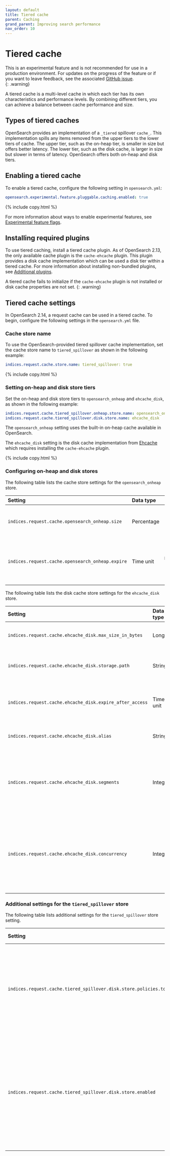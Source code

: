 ```yaml
---
layout: default
title: Tiered cache
parent: Caching
grand_parent: Improving search performance
nav_order: 10
---
```


# Tiered cache

This is an experimental feature and is not recommended for use in a production environment. For updates on the progress of the feature or if you want to leave feedback, see the associated [GitHub issue](https://github.com/opensearch-project/OpenSearch/issues/10024).    
{: .warning}

A tiered cache is a multi-level cache in which each tier has its own characteristics and performance levels. By combining different tiers, you can achieve a balance between cache performance and size.

## Types of tiered caches

OpenSearch provides an implementation of a `_tiered` spillover `cache_`. This implementation spills any items removed from the upper tiers to the lower tiers of cache. The upper tier, such as the on-heap tier, is smaller in size but offers better latency. The lower tier, such as the disk cache, is larger in size but slower in terms of latency. OpenSearch offers both on-heap and disk tiers. 

## Enabling a tiered cache

To enable a tiered cache, configure the following setting in `opensearch.yml`:

```yaml
opensearch.experimental.feature.pluggable.caching.enabled: true
```
{% include copy.html %}

For more information about ways to enable experimental features, see [Experimental feature flags]({{site.url}}{{site.baseurl}}/install-and-configure/configuring-opensearch/experimental/).

## Installing required plugins

To use tiered caching, install a tiered cache plugin. As of OpenSearch 2.13, the only available cache plugin is the `cache-ehcache` plugin. This plugin provides a disk cache implementation which can be used a disk tier within a tiered cache. For more information about installing non-bundled plugins, see [Additional plugins]({{site.url}}{{site.baseurl}}/install-and-configure/plugins/#additional-plugins).

A tiered cache fails to initialize if the `cache-ehcache` plugin is not installed or disk cache properties are not set. 
{: .warning}

## Tiered cache settings

In OpenSearch 2.14, a request cache can be used in a tiered cache. To begin, configure the following settings in the `opensearch.yml` file.

### Cache store name

To use the OpenSearch-provided tiered spillover cache implementation, set the cache store name to `tiered_spillover` as shown in the following example:

```yaml
indices.request.cache.store.name: tiered_spillover: true
```
{% include copy.html %}

### Setting on-heap and disk store tiers

Set the on-heap and disk store tiers to `opensearch_onheap` and `ehcache_disk`, as shown in the following example:

```yaml
indices.request.cache.tiered_spillover.onheap.store.name: opensearch_onheap
indices.request.cache.tiered_spillover.disk.store.name: ehcache_disk
```
The `opensearch_onheap` setting uses the built-in on-heap cache available in OpenSearch. 

The `ehcache_disk` setting is the disk cache implementation from [Ehcache](https://www.ehcache.org/) which requires installing the `cache-ehcache` plugin.

{% include copy.html %}

### Configuring on-heap and disk stores

The following table lists the cache store settings for the `opensearch_onheap` store.

Setting | Data type | Default | Description
:--- | :--- | :--- | :---
`indices.request.cache.opensearch_onheap.size` | Percentage | 1% of the heap size | The size of the on-heap cache. Optional.
`indices.request.cache.opensearch_onheap.expire` | Time unit | `MAX_VALUE` (disabled) | Specifies a time-to-live (TTL) for the cached results. Optional.

The following table lists the disk cache store settings for the `ehcache_disk` store.

Setting | Data type | Default | Description
:--- | :--- | :--- | :---
`indices.request.cache.ehcache_disk.max_size_in_bytes` | Long | `1073741824` (1 GB)  | Defines the size of the disk cache. Optional.
`indices.request.cache.ehcache_disk.storage.path` | String | `""` | Defines the storage path for the disk cache. Required.
`indices.request.cache.ehcache_disk.expire_after_access` | Time unit | `MAX_VALUE` (disabled) | Specifies a time-to-live (TTL) for the cached results. Optional.
`indices.request.cache.ehcache_disk.alias` | String | `ehcacheDiskCache#INDICES_REQUEST_CACHE` | Specifies an alias for the disk cache. Optional.
`indices.request.cache.ehcache_disk.segments` | Integer | `16` | Defines the number of segments the disk cache is separated into. Used for concurrency. Optional.
`indices.request.cache.ehcache_disk.concurrency` | Integer | `1` | Defines the number of distinct write queues created for the disk store where a group of segments share a write queue. Optional.

### Additional settings for the `tiered_spillover` store

The following table lists additional settings for the `tiered_spillover` store setting.

Setting | Data type | Default | Description
:--- | :--- | :--- | :---
`indices.request.cache.tiered_spillover.disk.store.policies.took_time.threshold` | Time unit | `10ms` | A policy which is used to determine whether to cache a query onto disk cache based on its took time. This is a dynamic setting. Optional.
`indices.request.cache.tiered_spillover.disk.store.enabled` | Boolean | `True` | Setting to enable or disable the disk cache dynamically within tiered spillover cache. Note: After disabling disk cache, entries are not removed automatically and requires a manual cache clear. Optional.
